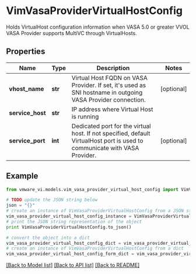 # VimVasaProviderVirtualHostConfig

Holds VirtualHost configuration information when VASA 5.0 or greater VVOL VASA Provider supports MultiVC through VirtualHosts. 

## Properties
Name | Type | Description | Notes
------------ | ------------- | ------------- | -------------
**vhost_name** | **str** | Virtual Host FQDN on VASA Provider.  If set, it&#39;s used as SNI hostname in outgoing VASA Provider connection.  | [optional] 
**service_host** | **str** | IP address where Virtual Host is running  | 
**service_port** | **int** | Dedicated port for the virtual host.  If not specified, default VirtualHost port is used to communicate with VASA Provider.  | [optional] 

## Example

```python
from vmware_vi.models.vim_vasa_provider_virtual_host_config import VimVasaProviderVirtualHostConfig

# TODO update the JSON string below
json = "{}"
# create an instance of VimVasaProviderVirtualHostConfig from a JSON string
vim_vasa_provider_virtual_host_config_instance = VimVasaProviderVirtualHostConfig.from_json(json)
# print the JSON string representation of the object
print VimVasaProviderVirtualHostConfig.to_json()

# convert the object into a dict
vim_vasa_provider_virtual_host_config_dict = vim_vasa_provider_virtual_host_config_instance.to_dict()
# create an instance of VimVasaProviderVirtualHostConfig from a dict
vim_vasa_provider_virtual_host_config_form_dict = vim_vasa_provider_virtual_host_config.from_dict(vim_vasa_provider_virtual_host_config_dict)
```
[[Back to Model list]](../README.md#documentation-for-models) [[Back to API list]](../README.md#documentation-for-api-endpoints) [[Back to README]](../README.md)



